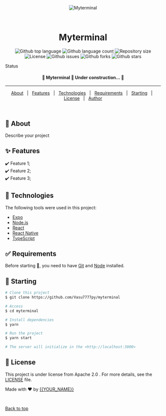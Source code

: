 <div align="center" id="top"> 
  <img src="./.github/app.gif" alt="Myterminal" />

  &#xa0;

  <!-- <a href="https://myterminal.netlify.app">Demo</a> -->
</div>

<h1 align="center">Myterminal</h1>

<p align="center">
  <img alt="Github top language" src="https://img.shields.io/github/languages/top/Vasu7777py/myterminal?color=56BEB8">

  <img alt="Github language count" src="https://img.shields.io/github/languages/count/Vasu7777py/myterminal?color=56BEB8">

  <img alt="Repository size" src="https://img.shields.io/github/repo-size/Vasu7777py/myterminal?color=56BEB8">

  <img alt="License" src="https://img.shields.io/github/license/Vasu7777py/myterminal?color=56BEB8">

  <img alt="Github issues" src="https://img.shields.io/github/issues/Vasu7777py/myterminal?color=56BEB8" />

  <img alt="Github forks" src="https://img.shields.io/github/forks/Vasu7777py/myterminal?color=56BEB8" />

  <img alt="Github stars" src="https://img.shields.io/github/stars/Vasu7777py/myterminal?color=56BEB8" />
</p>

Status

<h4 align="center"> 
	🚧  Myterminal 🚀 Under construction...  🚧
</h4> 

<hr>

<p align="center">
  <a href="#dart-about">About</a> &#xa0; | &#xa0; 
  <a href="#sparkles-features">Features</a> &#xa0; | &#xa0;
  <a href="#rocket-technologies">Technologies</a> &#xa0; | &#xa0;
  <a href="#white_check_mark-requirements">Requirements</a> &#xa0; | &#xa0;
  <a href="#checkered_flag-starting">Starting</a> &#xa0; | &#xa0;
  <a href="#memo-license">License</a> &#xa0; | &#xa0;
  <a href="https://github.com/Vasu7777py" target="_blank">Author</a>
</p>

<br>

## :dart: About ##

Describe your project

## :sparkles: Features ##

:heavy_check_mark: Feature 1;\
:heavy_check_mark: Feature 2;\
:heavy_check_mark: Feature 3;

## :rocket: Technologies ##

The following tools were used in this project:

- [Expo](https://expo.io/)
- [Node.js](https://nodejs.org/en/)
- [React](https://pt-br.reactjs.org/)
- [React Native](https://reactnative.dev/)
- [TypeScript](https://www.typescriptlang.org/)

## :white_check_mark: Requirements ##

Before starting :checkered_flag:, you need to have [Git](https://git-scm.com) and [Node](https://nodejs.org/en/) installed.

## :checkered_flag: Starting ##

```bash
# Clone this project
$ git clone https://github.com/Vasu7777py/myterminal

# Access
$ cd myterminal

# Install dependencies
$ yarn

# Run the project
$ yarn start

# The server will initialize in the <http://localhost:3000>
```

## :memo: License ##

This project is under license from Apache 2.0 . For more details, see the [LICENSE](LICENSE.md) file.


Made with :heart: by <a href="https://github.com/Vasu7777py" target="_blank">{{YOUR_NAME}}</a>

&#xa0;

<a href="#top">Back to top</a>

